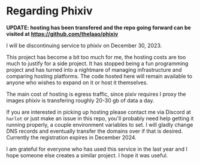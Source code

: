 # Regarding Phixiv

**UPDATE: hosting has been transfered and the repo going forward can be visited at https://github.com/thelaao/phixiv**

I will be discontinuing service to phixiv on December 30, 2023.

This project has become a bit too much for me, the hosting costs are too much to justify for a side project.
It has stopped being a fun programming project and has turned into a nightmare of managing infrastructure and comparing hosting platforms.
The code hosted here will remain available to anyone who wishes to expand on it or host it themselves.

The main cost of hosting is egress traffic, since pixiv requires I proxy the images phixiv is transfering roughly 20-30 gb of data a day.

If you are interested in picking up hosting please contact me via Discord at `harlot` or just make an issue in this repo, you'll probably need help getting it running
properly, a couple environment variables to set.
I will gladly change DNS records and eventually transfer the domains over if that is desired.
Currently the registration expires in December 2024.

I am grateful for everyone who has used this service in the last year and I hope someone else creates a similar project. I hope it was useful.
